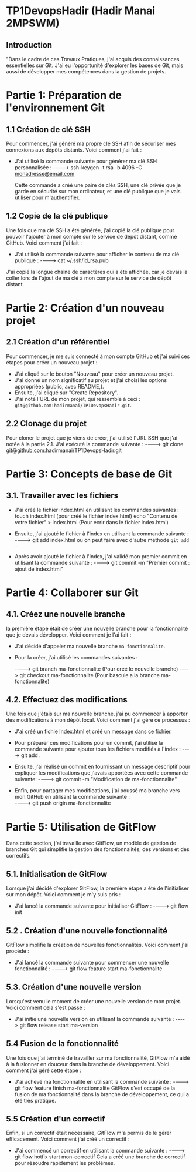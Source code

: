 # TP1DevopsHadir (Hadir Manai 2MPSWM)

## Introduction

"Dans le cadre de ces Travaux Pratiques, j'ai acquis des connaissances essentielles sur Git. J'ai eu l'opportunité d'explorer les bases de Git, mais aussi de développer mes compétences dans la gestion de projets.

# Partie 1: Préparation de l'environnement Git

## 1.1 Création de clé SSH

Pour commencer, j'ai généré ma propre clé SSH afin de sécuriser mes connexions aux dépôts distants. Voici comment j'ai fait :

- J'ai utilisé la commande suivante pour générer ma clé SSH personnalisée :
  ----> ssh-keygen -t rsa -b 4096 -C monadresse@email.com

  Cette commande a créé une paire de clés SSH, une clé privée que je garde en sécurité sur mon ordinateur, et une clé publique que je vais utiliser pour m'authentifier.

## 1.2 Copie de la clé publique

Une fois que ma clé SSH a été générée, j'ai copié la clé publique pour pouvoir l'ajouter à mon compte sur le service de dépôt distant, comme GitHub. Voici comment j'ai fait :

- J'ai utilisé la commande suivante pour afficher le contenu de ma clé publique :
  ----> cat ~/.ssh/id_rsa.pub

J'ai copié la longue chaîne de caractères qui a été affichée, car je devais la coller lors de l'ajout de ma clé à mon compte sur le service de dépôt distant.

# Partie 2: Création d'un nouveau projet

## 2.1 Création d'un référentiel

Pour commencer, je me suis connecté à mon compte GitHub et j'ai suivi ces étapes pour créer un nouveau projet :

- J'ai cliqué sur le bouton "Nouveau" pour créer un nouveau projet.
- J'ai donné un nom significatif au projet et j'ai choisi les options appropriées (public, avec README,).
- Ensuite, j'ai cliqué sur "Create Repository".
- J'ai noté l'URL de mon projet, qui ressemble à ceci : `git@github.com:hadirmanai/TP1DevopsHadir.git`.

## 2.2 Clonage du projet

Pour cloner le projet que je viens de créer, j'ai utilisé l'URL SSH que j'ai notée à la partie 2.1. J'ai exécuté la commande suivante :
----> git clone git@github.com:hadirmanai/TP1DevopsHadir.git

# Partie 3: Concepts de base de Git

## 3.1. Travailler avec les fichiers

- J'ai créé le fichier index.html en utilisant les commandes suivantes :
  touch index.html (pour créé le fichier index.html)
  echo "Contenu de votre fichier" > index.html (Pour ecrir dans le fichier index.html)

- Ensuite, j'ai ajouté le fichier à l'index en utilisant la commande suivante :
  ----> git add index.html ou on peut faire avec d'autre methode `git add .`

- Après avoir ajouté le fichier à l'index, j'ai validé mon premier commit en utilisant la commande suivante :
  ----> git commit -m "Premier commit : ajout de index.html"

# Partie 4: Collaborer sur Git

## 4.1. Créez une nouvelle branche

la première étape était de créer une nouvelle branche pour la fonctionnalité que je devais développer. Voici comment je l'ai fait :

- J'ai décidé d'appeler ma nouvelle branche `ma-fonctionnalite`.

- Pour la créer, j'ai utilisé les commandes suivantes :

  ----> git branch ma-fonctionnalite (Pour créé le nouvelle branche)
  ----> git checkout ma-fonctionnalite (Pour bascule a la branche ma-fonctionnalite)

## 4.2. Effectuez des modifications

Une fois que j'étais sur ma nouvelle branche, j'ai pu commencer à apporter des modifications à mon dépôt local. Voici comment j'ai géré ce processus :

- J'ai créé un fichie Index.html et créé un message dans ce fichier.

- Pour préparer ces modifications pour un commit, j'ai utilisé la commande suivante pour ajouter tous les fichiers modifiés à l'index :
  ----> git add .
- Ensuite, j'ai réalisé un commit en fournissant un message descriptif pour expliquer les modifications que j'avais apportées avec cette commande suivante:
  ----> git commit -m "Modification de ma-fonctionnalite"
- Enfin, pour partager mes modifications, j'ai poussé ma branche vers mon GitHub en utilisant la commande suivante :  
   ----> git push origin ma-fonctionnalite

# Partie 5: Utilisation de GitFlow

Dans cette section, j'ai travaille avec GitFlow, un modèle de gestion de branches Git qui simplifie la gestion des fonctionnalités, des versions et des correctifs.

## 5.1. Initialisation de GitFlow

Lorsque j'ai décidé d'explorer GitFlow, la première étape a été de l'initialiser sur mon dépôt. Voici comment je m'y suis pris :

- J'ai lancé la commande suivante pour initialiser GitFlow :
  ----> git flow init

## 5.2 . Création d'une nouvelle fonctionnalité

GitFlow simplifie la création de nouvelles fonctionnalités. Voici comment j'ai procédé :

- J'ai lancé la commande suivante pour commencer une nouvelle fonctionnalité :
  ----> git flow feature start ma-fonctionnalite

## 5.3. Création d'une nouvelle version

Lorsqu'est venu le moment de créer une nouvelle version de mon projet. Voici comment cela s'est passé :

- J'ai initié une nouvelle version en utilisant la commande suivante :
  ----> git flow release start ma-version

## 5.4 Fusion de la fonctionnalité

Une fois que j'ai terminé de travailler sur ma fonctionnalité, GitFlow m'a aidé à la fusionner en douceur dans la branche de développement. Voici comment j'ai géré cette étape :

- J'ai achevé ma fonctionnalité en utilisant la commande suivante :
  ----> git flow feature finish ma-fonctionnalite
  GitFlow s'est occupé de la fusion de ma fonctionnalité dans la branche de développement, ce qui a été très pratique.

## 5.5 Création d'un correctif

Enfin, si un correctif était nécessaire, GitFlow m'a permis de le gérer efficacement. Voici comment j'ai créé un correctif :

- J'ai commencé un correctif en utilisant la commande suivante :
  ----> git flow hotfix start mon-correctif
  Cela a créé une branche de correctif pour résoudre rapidement les problèmes.
